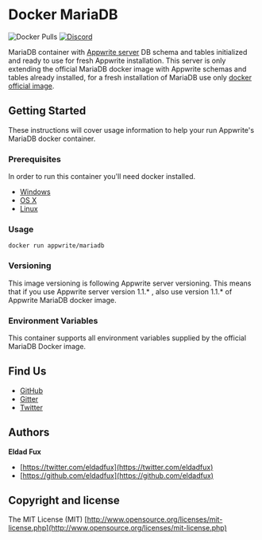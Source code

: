 # Docker MariaDB

![Docker Pulls](https://img.shields.io/docker/pulls/appwrite/mariadb.svg)
[![Discord](https://img.shields.io/discord/564160730845151244)](https://discord.gg/GSeTUeA)

MariaDB container with [Appwrite server](https://appwrite.io) DB schema and tables initialized and ready to use for fresh Appwrite installation. This server is only extending the official MariaDB docker image with Appwrite schemas and tables already installed, for a fresh installation of MariaDB use only [docker official image](https://hub.docker.com/_/mariadb).

## Getting Started

These instructions will cover usage information to help your run Appwrite's MariaDB docker container.

### Prerequisites

In order to run this container you'll need docker installed.

* [Windows](https://docs.docker.com/windows/started)
* [OS X](https://docs.docker.com/mac/started/)
* [Linux](https://docs.docker.com/linux/started/)

### Usage

```shell
docker run appwrite/mariadb
```

### Versioning

This image versioning is following Appwrite server versioning. This means that if you use Appwrite server version 1.1.* , also use version 1.1.* of Appwrite MariaDB docker image.

### Environment Variables

This container supports all environment variables supplied by the official MariaDB Docker image.

## Find Us

* [GitHub](https://github.com/appwrite)
* [Gitter](https://gitter.im/appwrite/community)
* [Twitter](https://twitter.com/appwrite_io)

## Authors

**Eldad Fux**

+ [https://twitter.com/eldadfux](https://twitter.com/eldadfux)
+ [https://github.com/eldadfux](https://github.com/eldadfux)

## Copyright and license

The MIT License (MIT) [http://www.opensource.org/licenses/mit-license.php](http://www.opensource.org/licenses/mit-license.php)
